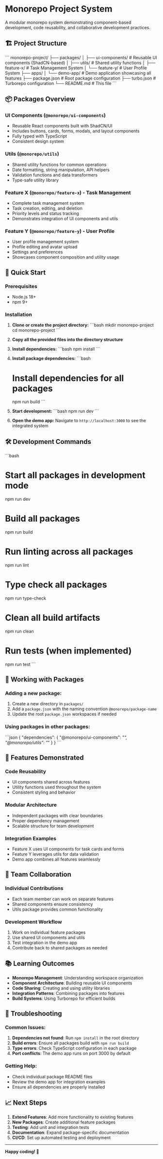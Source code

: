 # Monorepo Project System

A modular monorepo system demonstrating component-based development, code reusability, and collaborative development practices.

## 🏗️ Project Structure

\`\`\`
monorepo-project/
├── packages/
│   ├── ui-components/     # Reusable UI components (ShadCN-based)
│   ├── utils/            # Shared utility functions
│   ├── feature-x/        # Task Management System
│   └── feature-y/        # User Profile System
├── apps/
│   └── demo-app/         # Demo application showcasing all features
├── package.json          # Root package configuration
├── turbo.json           # Turborepo configuration
└── README.md            # This file
\`\`\`

## 📦 Packages Overview

### UI Components (`@monorepo/ui-components`)
- Reusable React components built with ShadCN/UI
- Includes buttons, cards, forms, modals, and layout components
- Fully typed with TypeScript
- Consistent design system

### Utils (`@monorepo/utils`)
- Shared utility functions for common operations
- Date formatting, string manipulation, API helpers
- Validation functions and data transformers
- Type-safe utility library

### Feature X (`@monorepo/feature-x`) - Task Management
- Complete task management system
- Task creation, editing, and deletion
- Priority levels and status tracking
- Demonstrates integration of UI components and utils

### Feature Y (`@monorepo/feature-y`) - User Profile
- User profile management system
- Profile editing and avatar upload
- Settings and preferences
- Showcases component composition and utility usage

## 🚀 Quick Start

### Prerequisites
- Node.js 18+ 
- npm 9+

### Installation

1. **Clone or create the project directory:**
   \`\`\`bash
   mkdir monorepo-project
   cd monorepo-project
   \`\`\`

2. **Copy all the provided files into the directory structure**

3. **Install dependencies:**
   \`\`\`bash
   npm install
   \`\`\`

4. **Install package dependencies:**
   \`\`\`bash
   # Install dependencies for all packages
   npm run build
   \`\`\`

5. **Start development:**
   \`\`\`bash
   npm run dev
   \`\`\`

6. **Open the demo app:**
   Navigate to `http://localhost:3000` to see the integrated system

## 🛠️ Development Commands

\`\`\`bash
# Start all packages in development mode
npm run dev

# Build all packages
npm run build

# Run linting across all packages
npm run lint

# Type check all packages
npm run type-check

# Clean all build artifacts
npm run clean

# Run tests (when implemented)
npm run test
\`\`\`

## 📁 Working with Packages

### Adding a new package:
1. Create a new directory in `packages/`
2. Add a `package.json` with the naming convention `@monorepo/package-name`
3. Update the root `package.json` workspaces if needed

### Using packages in other packages:
\`\`\`json
{
  "dependencies": {
    "@monorepo/ui-components": "*",
    "@monorepo/utils": "*"
  }
}
\`\`\`

## 🎯 Features Demonstrated

### Code Reusability
- UI components shared across features
- Utility functions used throughout the system
- Consistent styling and behavior

### Modular Architecture
- Independent packages with clear boundaries
- Proper dependency management
- Scalable structure for team development

### Integration Examples
- Feature X uses UI components for task cards and forms
- Feature Y leverages utils for data validation
- Demo app combines all features seamlessly

## 🤝 Team Collaboration

### Individual Contributions
- Each team member can work on separate features
- Shared components ensure consistency
- Utils package provides common functionality

### Development Workflow
1. Work on individual feature packages
2. Use shared UI components and utils
3. Test integration in the demo app
4. Contribute back to shared packages as needed

## 📚 Learning Outcomes

- **Monorepo Management**: Understanding workspace organization
- **Component Architecture**: Building reusable UI components
- **Code Sharing**: Creating and using utility libraries
- **Integration Patterns**: Combining packages into features
- **Build Systems**: Using Turborepo for efficient builds

## 🔧 Troubleshooting

### Common Issues:

1. **Dependencies not found**: Run `npm install` in the root directory
2. **Build errors**: Ensure all packages build with `npm run build`
3. **Type errors**: Check TypeScript configuration in each package
4. **Port conflicts**: The demo app runs on port 3000 by default

### Getting Help:
- Check individual package README files
- Review the demo app for integration examples
- Ensure all dependencies are properly installed

## 📈 Next Steps

1. **Extend Features**: Add more functionality to existing features
2. **New Packages**: Create additional feature packages
3. **Testing**: Add unit and integration tests
4. **Documentation**: Expand package-specific documentation
5. **CI/CD**: Set up automated testing and deployment

---

**Happy coding! 🚀**
